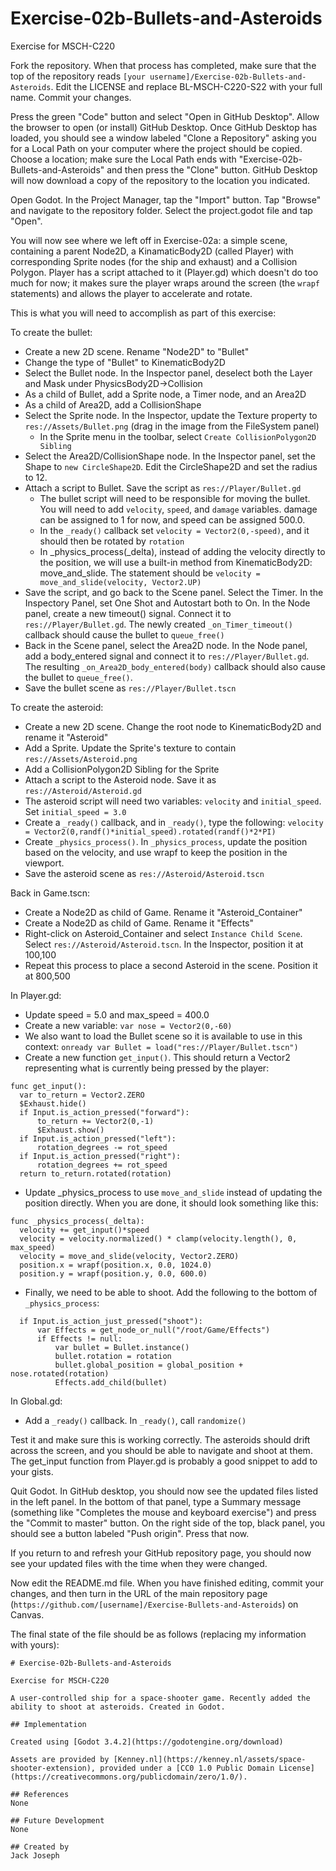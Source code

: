 # Exercise-02b-Bullets-and-Asteroids

Exercise for MSCH-C220

Fork the repository. When that process has completed, make sure that the top of the repository reads `[your username]/Exercise-02b-Bullets-and-Asteroids`. Edit the LICENSE and replace BL-MSCH-C220-S22 with your full name. Commit your changes.

Press the green "Code" button and select "Open in GitHub Desktop". Allow the browser to open (or install) GitHub Desktop. Once GitHub Desktop has loaded, you should see a window labeled "Clone a Repository" asking you for a Local Path on your computer where the project should be copied. Choose a location; make sure the Local Path ends with "Exercise-02b-Bullets-and-Asteroids" and then press the "Clone" button. GitHub Desktop will now download a copy of the repository to the location you indicated.

Open Godot. In the Project Manager, tap the "Import" button. Tap "Browse" and navigate to the repository folder. Select the project.godot file and tap "Open".

You will now see where we left off in Exercise-02a: a simple scene, containing a parent Node2D, a KinamaticBody2D (called Player) with corresponding Sprite nodes (for the ship and exhaust) and a Collision Polygon. Player has a script attached to it (Player.gd) which doesn't do too much for now; it makes sure the player wraps around the screen (the `wrapf` statements) and allows the player to accelerate and rotate.

This is what you will need to accomplish as part of this exercise:

To create the bullet: 
  - Create a new 2D scene. Rename "Node2D" to "Bullet"
  - Change the type of "Bullet" to KinematicBody2D
  - Select the Bullet node. In the Inspector panel, deselect both the Layer and Mask under PhysicsBody2D->Collision
  - As a child of Bullet, add a Sprite node, a Timer node, and an Area2D
  - As a child of Area2D, add a CollisionShape
  - Select the Sprite node. In the Inspector, update the Texture property to `res://Assets/Bullet.png` (drag in the image from the FileSystem panel)
    - In the Sprite menu in the toolbar, select `Create CollisionPolygon2D Sibling`
  - Select the Area2D/CollisionShape node. In the Inspector panel, set the Shape to `new CircleShape2D`. Edit the CircleShape2D and set the radius to 12.
  - Attach a script to Bullet. Save the script as `res://Player/Bullet.gd`
    - The bullet script will need to be responsible for moving the bullet. You will need to add `velocity`, `speed`, and `damage` variables. damage can be assigned to 1 for now, and speed can be assigned 500.0.
    - In the `_ready()` callback set `velocity = Vector2(0,-speed)`, and it should then be rotated by `rotation`
    - In _physics_process(_delta), instead of adding the velocity directly to the position, we will use a built-in method from KinematicBody2D: move_and_slide. The statement should be `velocity = move_and_slide(velocity, Vector2.UP)`
  - Save the script, and go back to the Scene panel. Select the Timer. In the Inspectory Panel, set One Shot and Autostart both to On. In the Node panel, create a new timeout() signal. Connect it to `res://Player/Bullet.gd`. The newly created `_on_Timer_timeout()` callback should cause the bullet to `queue_free()`
  - Back in the Scene panel, select the Area2D node. In the Node panel, add a body_entered signal and connect it to `res://Player/Bullet.gd`. The resulting `_on_Area2D_body_entered(body)` callback should also cause the bullet to `queue_free()`.
  - Save the bullet scene as `res://Player/Bullet.tscn`

To create the asteroid:
  - Create a new 2D scene. Change the root node to KinematicBody2D and rename it "Asteroid"
  - Add a Sprite. Update the Sprite's texture to contain `res://Assets/Asteroid.png`
  - Add a CollisionPolygon2D Sibling for the Sprite
  - Attach a script to the Asteroid node. Save it as `res://Asteroid/Asteroid.gd`
  - The asteroid script will need two variables: `velocity` and `initial_speed`. Set `initial_speed = 3.0`
  - Create a `_ready()` callback, and in `_ready()`, type the following: `velocity = Vector2(0,randf()*initial_speed).rotated(randf()*2*PI)`
  - Create `_physics_process()`. In `_physics_process`, update the position based on the velocity, and use wrapf to keep the position in the viewport.
  - Save the asteroid scene as `res://Asteroid/Asteroid.tscn`

Back in Game.tscn:
  - Create a Node2D as child of Game. Rename it "Asteroid_Container"
  - Create a Node2D as child of Game. Rename it "Effects"
  - Right-click on Asteroid_Container and select `Instance Child Scene`. Select `res://Asteroid/Asteroid.tscn`. In the Inspector, position it at 100,100
  - Repeat this process to place a second Asteroid in the scene. Position it at 800,500

In Player.gd:
  - Update speed = 5.0 and max_speed = 400.0
  - Create a new variable: `var nose = Vector2(0,-60)`
  - We also want to load the Bullet scene so it is available to use in this context: `onready var Bullet = load("res://Player/Bullet.tscn")`
  - Create a new function `get_input()`. This should return a Vector2 representing what is currently being pressed by the player:
  ```
func get_input():
	var to_return = Vector2.ZERO
	$Exhaust.hide()
	if Input.is_action_pressed("forward"):
		to_return += Vector2(0,-1)
		$Exhaust.show()
	if Input.is_action_pressed("left"):
		rotation_degrees -= rot_speed
	if Input.is_action_pressed("right"):
		rotation_degrees += rot_speed
	return to_return.rotated(rotation)
  ```
  - Update _physics_process to use `move_and_slide` instead of updating the position directly. When you are done, it should look something like this:
  ```
func _physics_process(_delta):
	velocity += get_input()*speed
	velocity = velocity.normalized() * clamp(velocity.length(), 0, max_speed)
	velocity = move_and_slide(velocity, Vector2.ZERO)
	position.x = wrapf(position.x, 0.0, 1024.0)
	position.y = wrapf(position.y, 0.0, 600.0)
  ```
  - Finally, we need to be able to shoot. Add the following to the bottom of `_physics_process`:
  ```
	if Input.is_action_just_pressed("shoot"):
		var Effects = get_node_or_null("/root/Game/Effects")
		if Effects != null:
			var bullet = Bullet.instance()
			bullet.rotation = rotation
			bullet.global_position = global_position + nose.rotated(rotation)
			Effects.add_child(bullet)
  ```

In Global.gd:
  - Add a `_ready()` callback. In `_ready()`, call `randomize()`


Test it and make sure this is working correctly. The asteroids should drift across the screen, and you should be able to navigate and shoot at them. The get_input function from Player.gd is probably a good snippet to add to your gists.

Quit Godot. In GitHub desktop, you should now see the updated files listed in the left panel. In the bottom of that panel, type a Summary message (something like "Completes the mouse and keyboard exercise") and press the "Commit to master" button. On the right side of the top, black panel, you should see a button labeled "Push origin". Press that now.

If you return to and refresh your GitHub repository page, you should now see your updated files with the time when they were changed.

Now edit the README.md file. When you have finished editing, commit your changes, and then turn in the URL of the main repository page (`https://github.com/[username]/Exercise-Bullets-and-Asteroids`) on Canvas.

The final state of the file should be as follows (replacing my information with yours):
```
# Exercise-02b-Bullets-and-Asteroids

Exercise for MSCH-C220

A user-controlled ship for a space-shooter game. Recently added the ability to shoot at asteroids. Created in Godot.

## Implementation

Created using [Godot 3.4.2](https://godotengine.org/download)

Assets are provided by [Kenney.nl](https://kenney.nl/assets/space-shooter-extension), provided under a [CC0 1.0 Public Domain License](https://creativecommons.org/publicdomain/zero/1.0/).

## References
None

## Future Development
None

## Created by
Jack Joseph
